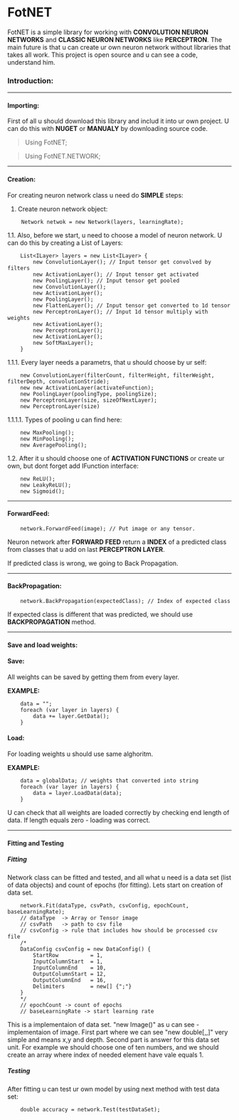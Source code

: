 # FotNET
FotNET is a simple library for working with **CONVOLUTION NEURON NETWORKS** and **CLASSIC NEURON NETWORKS** like **PERCEPTRON**.
The main future is that u can create ur own neuron network without libraries that takes all work. This project is open source and u can see a code, understand him.

### Introduction:

------------

#### Importing:

First of all u should download this library and includ it into ur own project. U can do this with **NUGET** or **MANUALY** by downloading source code.

> Using FotNET;

> Using FotNET.NETWORK;

------------

#### Creation:

For creating neuron network class u need do **SIMPLE** steps:
1. Create neuron network object:

		Network netwok = new Network(layers, learningRate);

1.1. Also, before we start, u need to choose a model of neuron network. U can do this by creating a List of Layers:

		List<ILayer> layers = new List<ILayer> {
			new ConvolutionLayer(); // Input tensor get convolved by filters
			new ActivationLayer(); // Input tensor get activated
			new PoolingLayer(); // Input tensor get pooled
			new ConvolutionLayer();
			new ActivationLayer();
			new PoolingLayer();
			new FlattenLayer(); // Input tensor get converted to 1d tensor
			new PerceptronLayer(); // Input 1d tensor multiply with weights 
			new ActivationLayer();
			new PerceptronLayer();
			new ActivationLayer();
			new SoftMaxLayer(); 
		}

1.1.1. Every layer needs a parametrs, that u should choose by ur self:

		new ConvolutionLayer(filterCount, filterHeight, filterWeight, filterDepth, convolutionStride);
		new new ActivationLayer(activateFunction);
		new PoolingLayer(poolingType, poolingSize);
		new PerceptronLayer(size, sizeOfNextLayer);
		new PerceptronLayer(size)
		
1.1.1.1. Types of pooling u can find here:

		new MaxPooling();
		new MinPooling();
		new AveragePooling();

1.2. After it u should choose one of **ACTIVATION FUNCTIONS** or create ur own, but dont forget add IFunction interface:

		new ReLU();
		new LeakyReLU();
		new Sigmoid();

------------

#### ForwardFeed:

		network.ForwardFeed(image); // Put image or any tensor. 

Neuron network after **FORWARD FEED** return a **INDEX** of a predicted class from classes that u add on last **PERCEPTRON LAYER**. 

If predicted class is wrong, we going to Back Propagation.

------------

#### BackPropagation:

		network.BackPropagation(expectedClass); // Index of expected class

If expected class is different that was predicted, we should use **BACKPROPAGATION** method.

------------

#### Save and load weights:

#### Save:

All weights can be saved by getting them from every layer. 

**EXAMPLE:**

		data = "";
		foreach (var layer in layers) {
			data += layer.GetData();
		}

#### Load:

For loading weights u should use same alghoritm.

**EXAMPLE:**

		data = globalData; // weights that converted into string
		foreach (var layer in layers) {
			data = layer.LoadData(data);
		}

U can check that all weights are loaded correctly by checking end length of data. If length equals zero - loading was correct.

------------

#### Fitting and Testing

##### Fitting

Network class can be fitted and tested, and all what u need is a data set (list of data objects) and count of epochs (for fitting). Lets start on creation of data set.

		network.Fit(dataType, csvPath, csvConfig, epochCount, baseLearningRate);
		// dataType  -> Array or Tensor image
		// csvPath   -> path to csv file 
		// csvConfig -> rule that includes how should be processed csv file
		/*
		DataConfig csvConfig = new DataConfig() {
			StartRow          = 1, 
			InputColumnStart  = 1,
			InputColumnEnd    = 10,
			OutputColumnStart = 12,
			OutputColumnEnd   = 16,
			Delimiters        = new[] {";"}
		}
		*/
		// epochCount -> count of epochs
		// baseLearningRate -> start learning rate 

This is a implementaion of data set. "new Image()" as u can see - implementaion of image. First part where we can see "new double[,,]" very simple and means x,y and depth. Second part is answer for this data set unit. For example we should choose one of ten numbers, and we should create an array where index of needed element have vale equals 1. 

##### Testing

After fitting u can test ur own model by using next method with test data set:

		double accuracy = network.Test(testDataSet);


